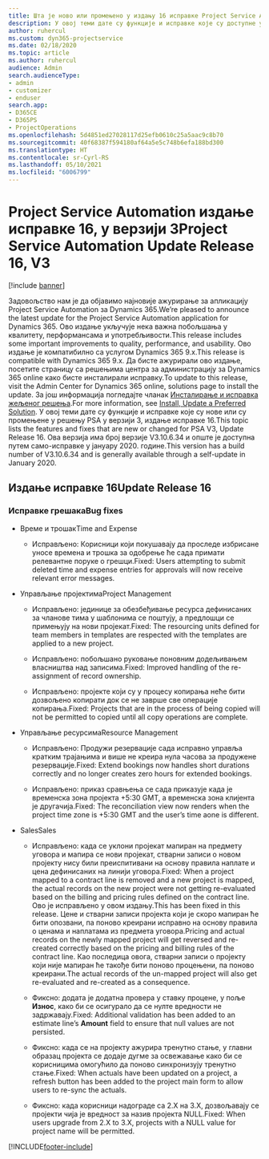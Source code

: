 ```yaml
---
title: Шта је ново или промењено у издању 16 исправке Project Service Automation верзије 3
description: У овој теми дате су функције и исправке које су доступне у издању 16 исправке за Project Service Automation верзије 3.
author: ruhercul
ms.custom: dyn365-projectservice
ms.date: 02/18/2020
ms.topic: article
ms.author: ruhercul
audience: Admin
search.audienceType:
- admin
- customizer
- enduser
search.app:
- D365CE
- D365PS
- ProjectOperations
ms.openlocfilehash: 5d4851ed27028117d25efb0610c25a5aac9c8b70
ms.sourcegitcommit: 40f68387f594180af64a5e5c748b6efa188bd300
ms.translationtype: HT
ms.contentlocale: sr-Cyrl-RS
ms.lasthandoff: 05/10/2021
ms.locfileid: "6006799"
---
```

# <a name="project-service-automation-update-release-16-v3"></a><span data-ttu-id="5aefa-103">Project Service Automation издање исправке 16, у верзији 3</span><span class="sxs-lookup"><span data-stu-id="5aefa-103">Project Service Automation Update Release 16, V3</span></span>

[!include [banner](../includes/psa-now-project-operations.md)]

<span data-ttu-id="5aefa-104">Задовољство нам је да објавимо најновије ажурирање за апликацију Project Service Automation за Dynamics 365.</span><span class="sxs-lookup"><span data-stu-id="5aefa-104">We’re pleased to announce the latest update for the Project Service Automation application for Dynamics 365.</span></span> <span data-ttu-id="5aefa-105">Ово издање укључује нека важна побољшања у квалитету, перформансама и употребљивости.</span><span class="sxs-lookup"><span data-stu-id="5aefa-105">This release includes some important improvements to quality, performance, and usability.</span></span>  <span data-ttu-id="5aefa-106">Ово издање је компатибилно са услугом Dynamics 365 9.x.</span><span class="sxs-lookup"><span data-stu-id="5aefa-106">This release is compatible with Dynamics 365 9.x.</span></span> <span data-ttu-id="5aefa-107">Да бисте ажурирали ово издање, посетите страницу са решењима центра за администрацију за Dynamics 365 online како бисте инсталирали исправку.</span><span class="sxs-lookup"><span data-stu-id="5aefa-107">To update to this release, visit the Admin Center for Dynamics 365 online, solutions page to install the update.</span></span> <span data-ttu-id="5aefa-108">За још информација погледајте чланак [Инсталирање и исправка жељеног решења](/dynamics365/project-service/upgrade-psa-home-page).</span><span class="sxs-lookup"><span data-stu-id="5aefa-108">For more information, see [Install, Update a Preferred Solution](/dynamics365/project-service/upgrade-psa-home-page).</span></span>
<span data-ttu-id="5aefa-109">У овој теми дате су функције и исправке које су нове или су промењене у решењу PSA у верзији 3, издање исправке 16.</span><span class="sxs-lookup"><span data-stu-id="5aefa-109">This topic lists the features and fixes that are new or changed for PSA V3, Update Release 16.</span></span> <span data-ttu-id="5aefa-110">Ова верзија има број верзије V3.10.6.34 и опште је доступна путем само-исправке у јануару 2020. године.</span><span class="sxs-lookup"><span data-stu-id="5aefa-110">This version has a build number of V3.10.6.34 and is generally available through a self-update in January 2020.</span></span>


## <a name="update-release-16"></a><span data-ttu-id="5aefa-111">Издање исправке 16</span><span class="sxs-lookup"><span data-stu-id="5aefa-111">Update Release 16</span></span>

### <a name="bug-fixes"></a><span data-ttu-id="5aefa-112">Исправке грешака</span><span class="sxs-lookup"><span data-stu-id="5aefa-112">Bug fixes</span></span>

-   <span data-ttu-id="5aefa-113">Време и трошак</span><span class="sxs-lookup"><span data-stu-id="5aefa-113">Time and Expense</span></span>

    -   <span data-ttu-id="5aefa-114">Исправљено: Корисници који покушавају да проследе избрисане уносе времена и трошка за одобрење ће сада примати релевантне поруке о грешци.</span><span class="sxs-lookup"><span data-stu-id="5aefa-114">Fixed: Users attempting to submit deleted time and expense entries for approvals will now receive relevant error messages.</span></span>

-   <span data-ttu-id="5aefa-115">Управљање пројектима</span><span class="sxs-lookup"><span data-stu-id="5aefa-115">Project Management</span></span>

    -   <span data-ttu-id="5aefa-116">Исправљено: јединице за обезбеђивање ресурса дефинисаних за чланове тима у шаблонима се поштују, а предлошци се примењују на нови пројекат.</span><span class="sxs-lookup"><span data-stu-id="5aefa-116">Fixed: The resourcing units defined for team members in templates are respected with the templates are applied to a new project.</span></span>

    -   <span data-ttu-id="5aefa-117">Исправљено: побољшано руковање поновним додељивањем власништва над записима.</span><span class="sxs-lookup"><span data-stu-id="5aefa-117">Fixed: Improved handling of the re-assignment of record ownership.</span></span>

    -   <span data-ttu-id="5aefa-118">Исправљено: пројекте који су у процесу копирања неће бити дозвољено копирати док се не заврше све операције копирања.</span><span class="sxs-lookup"><span data-stu-id="5aefa-118">Fixed: Projects that are in the process of being copied will not be permitted to copied until all copy operations are complete.</span></span>

-   <span data-ttu-id="5aefa-119">Управљање ресурсима</span><span class="sxs-lookup"><span data-stu-id="5aefa-119">Resource Management</span></span>

    -   <span data-ttu-id="5aefa-120">Исправљено: Продужи резервације сада исправно управља кратким трајањима и више не креира нула часова за продужене резервације.</span><span class="sxs-lookup"><span data-stu-id="5aefa-120">Fixed: Extend bookings now handles short durations correctly and no longer creates zero hours for extended bookings.</span></span>

    -   <span data-ttu-id="5aefa-121">Исправљено: приказ сравњења се сада приказује када је временска зона пројекта +5:30 GMT, а временска зона клијента је другачија.</span><span class="sxs-lookup"><span data-stu-id="5aefa-121">Fixed: The reconciliation view now renders when the project time zone is +5:30 GMT and the user’s time aone is different.</span></span>

-   <span data-ttu-id="5aefa-122">Sales</span><span class="sxs-lookup"><span data-stu-id="5aefa-122">Sales</span></span>

    -   <span data-ttu-id="5aefa-123">Исправљено: када се уклони пројекат мапиран на предмету уговора и мапира се нови пројекат, стварни записи о новом пројекту нису били преиспитивани на основу правила наплате и цена дефинисаних на линији уговора.</span><span class="sxs-lookup"><span data-stu-id="5aefa-123">Fixed: When a project mapped to a contract line is removed and a new project is mapped, the actual records on the new project were not getting re-evaluated based on the billing and pricing rules defined on the contract line.</span></span> <span data-ttu-id="5aefa-124">Ово је исправљено у овом издању.</span><span class="sxs-lookup"><span data-stu-id="5aefa-124">This has been fixed in this release.</span></span> <span data-ttu-id="5aefa-125">Цене и стварни записи пројекта који је скоро мапиран ће бити опозвани, па поново креирани исправно на основу правила о ценама и наплатама из предмета уговора.</span><span class="sxs-lookup"><span data-stu-id="5aefa-125">Pricing and actual records on the newly mapped project will get reversed and re-created correctly based on the pricing and billing rules of the contract line.</span></span> <span data-ttu-id="5aefa-126">Као последица овога, стварни записи о пројекту који није мапиран ће такође бити поново процењени, па поново креирани.</span><span class="sxs-lookup"><span data-stu-id="5aefa-126">The actual records of the un-mapped project will also get re-evaluated and re-created as a consequence.</span></span>

    -   <span data-ttu-id="5aefa-127">Фиксно: додата је додатна провера у ставку процене, у поље **Износ**, како би се осигурало да се нулте вредности не задржавају.</span><span class="sxs-lookup"><span data-stu-id="5aefa-127">Fixed: Additional validation has been added to an estimate line’s **Amount** field to ensure that null values are not persisted.</span></span>

    -   <span data-ttu-id="5aefa-128">Фиксно: када се на пројекту ажурира тренутно стање, у главни образац пројекта се додаје дугме за освежавање како би се корисницима омогућило да поново синхронизују тренутно стање.</span><span class="sxs-lookup"><span data-stu-id="5aefa-128">Fixed: When actuals have been updated on a project, a refresh button has been added to the project main form to allow users to re-sync the actuals.</span></span>

    -   <span data-ttu-id="5aefa-129">Фиксно: када корисници надограде са 2.X на 3.X, дозвољавају се пројекти чија је вредност за назив пројекта NULL.</span><span class="sxs-lookup"><span data-stu-id="5aefa-129">Fixed: When users upgrade from 2.X to 3.X, projects with a NULL value for project name will be permitted.</span></span>



[!INCLUDE[footer-include](../includes/footer-banner.md)]